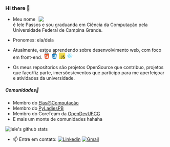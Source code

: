 ### Hi there 👋

<!--
**ielepassos/ielepassos** is a ✨ _special_ ✨ repository because its `README.md` (this file) appears on your GitHub profile.

Here are some ideas to get you started:

- 🔭 I’m currently working on ...
- 🌱 I’m currently learning ...
- 👯 I’m looking to collaborate on ...
- 🤔 I’m looking for help with ...
- 💬 Ask me about ...
- 📫 How to reach me: ...
- 😄 Pronouns: ...
- ⚡ Fun fact: ...
-->
<img align ="right" width = "400px" src = "https://octocat-generator-assets.githubusercontent.com/my-octocat-1624237045190.png">  

- Meu nome é Iele Passos e sou graduanda em Ciência da Computação pela Universidade Federal de Campina Grande.
- Pronomes: ela/dela
- Atualmente, estou aprendendo sobre desenvolvimento web, com foco em front-end. <code><img height="20" src="https://raw.githubusercontent.com/github/explore/80688e429a7d4ef2fca1e82350fe8e3517d3494d/topics/html/html.png"></code>
<code><img height="20" src="https://raw.githubusercontent.com/github/explore/80688e429a7d4ef2fca1e82350fe8e3517d3494d/topics/css/css.png"></code>
<code><img height="20" src="https://raw.githubusercontent.com/github/explore/80688e429a7d4ef2fca1e82350fe8e3517d3494d/topics/javascript/javascript.png"></code>
<code><img height="20" src="https://raw.githubusercontent.com/github/explore/80688e429a7d4ef2fca1e82350fe8e3517d3494d/topics/react/react.png"></code>

- Os meus repositorios são projetos OpenSource que contribuo, projetos que faço/fiz parte, imersões/eventos que participo para me aperfeiçoar e atividades da universidade.

##### Comunidades👯 

- Membro do [Elas@Computação](https://elas.computacao.ufcg.edu.br/)
- Membro do [PyLadiesPB](https://github.com/pyladiespb-org)
- Membro do CoreTeam da [OpenDevUFCG](https://opendevufcg.org/)
- E mais um monte de comunidades hahaha

![Iele's github stats](https://github-readme-stats.vercel.app/api?username=ielepassos&show_icons=true&count_private=true)

- 📫 Entre em contato:
[![Linkedin](https://img.shields.io/badge/-LinkedIn-blue?style=flat&logo=linkedin)](https://www.linkedin.com/in/ielepassos)
[![Gmail](https://img.shields.io/badge/-Gmail-c14438?style=flat&logo=Gmail&logoColor=white)](mailto:iele.passos@ccc.ufcg.edu.br)

